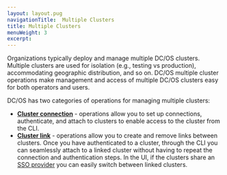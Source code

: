 ```yaml
---
layout: layout.pug
navigationTitle:  Multiple Clusters
title: Multiple Clusters
menuWeight: 3
excerpt:
---
```


Organizations typically deploy and manage multiple DC/OS clusters. Multiple clusters are used for isolation (e.g., testing vs production), accommodating geographic distribution, and so on. DC/OS multiple cluster operations make management and access of multiple DC/OS clusters easy for both operators and users.

DC/OS has two categories of operations for managing multiple clusters:

- **[Cluster connection](/1.11/administering-clusters/multiple-clusters/cluster-connections/)** - operations allow you to set up connections, authenticate, and attach to clusters to enable access to the cluster from the CLI.
- **[Cluster link](/1.11/administering-clusters/multiple-clusters/cluster-links/)** - operations allow you to create and remove links between clusters. Once you have authenticated to a cluster, through the CLI you can seamlessly attach to a linked cluster without having to repeat the connection and authentication steps. In the UI, if the clusters share an [SSO provider](/1.11/security/sso/) you can easily switch between linked clusters.
